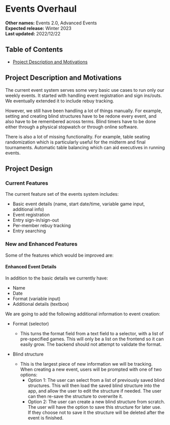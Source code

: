 # Events Overhaul
**Other names:** Events 2.0, Advanced Events\
**Expected release:** Winter 2023\
**Last updated:** 2022/12/22

## Table of Contents
- [Project Description and Motivations](#project-description-and-motivations)

## Project Description and Motivations
The current event system serves some very basic use cases to run only our weekly events. It started with handling event registration and sign ins/outs. We eventually extended it to include rebuy tracking. 

However, we still have been handling a lot of things manually. For example, setting and creating blind structures have to be redone every event, and also have to be remembered across terms. Blind timers have to be done either through a physical stopwatch or through online software.

There is also a lot of missing functionality. For example, table seating randomization which is particularly useful for the midterm and final tournaments. Automatic table balancing which can aid executives in running events.

## Project Design

### Current Features
The current feature set of the events system includes:
- Basic event details (name, start date/time, variable game input, additional info)
- Event registration
- Entry sign-in/sign-out
- Per-member rebuy tracking
- Entry searching

### New and Enhanced Features
Some of the features which would be improved are:
#### **Enhanced Event Details**
In addition to the basic details we currently have:
- Name
- Date
- Format (variable input)
- Additional details (textbox)
 
We are going to add the following additional information to event creation:
- Format (selector)
  - This turns the format field from a text field to a selector, with a list of pre-specified games. This will only be a list on the frontend so it can easily grow. The backend should not attempt to validate the format.

- Blind structure
  - This is the largest piece of new information we will be tracking. When creating a new event, users will be prompted with one of two options:
    - Option 1: The user can select from a list of previously saved blind structures. This will then load the saved blind structure into the app, and allow the user to edit the structure if needed. The user can then re-save the structure to overwrite it.
    - Option 2: The user can create a new blind structure from scratch. The user will have the option to save this structure for later use. If they choose not to save it the structure will be deleted after the event is finished.
